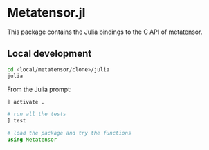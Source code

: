 # Metatensor.jl

This package contains the Julia bindings to the C API of metatensor.


## Local development

```bash
cd <local/metatensor/clone>/julia
julia
```

From the Julia prompt:

```julia
] activate .

# run all the tests
] test

# load the package and try the functions
using Metatensor
```
